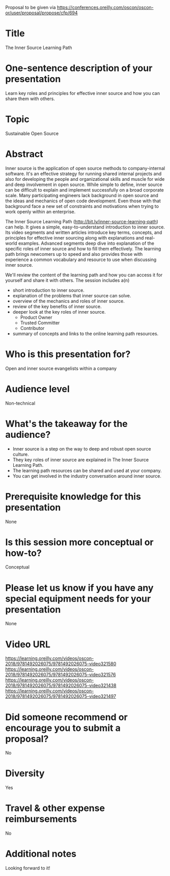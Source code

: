Proposal to be given via https://conferences.oreilly.com/oscon/oscon-or/user/proposal/propose/cfp/694

# Title

The Inner Source Learning Path

# One-sentence description of your presentation

Learn key roles and principles for effective inner source and how you can share them with others.

# Topic

Sustainable Open Source

# Abstract

Inner source is the application of open source methods to company-internal software.
It's an effective strategy for running shared internal projects and also for developing the people and organizational skills and muscle for wide and deep involvement in open source.
While simple to define, inner source can be difficult to explain and implement successfully on a broad corporate scale.
Many participating engineers lack background in open source and the ideas and mechanics of open code development.
Even those with that background face a new set of constraints and motivations when trying to work openly within an enterprise.

The Inner Source Learning Path (http://bit.ly/inner-source-learning-path) can help.
It gives a simple, easy-to-understand introduction to inner source.
Its video segments and written articles introduce key terms, concepts, and principles for effective inner sourcing along with explanations and real-world examples.
Advanced segments deep dive into explanation of the specific roles of inner source and how to fill them effectively.
The learning path brings newcomers up to speed and also provides those with experience a common vocabulary and resource to use when discussing inner source.

We'll review the content of the learning path and how you can access it for yourself and share it with others.
The session includes a(n)
* short introduction to inner source.
* explanation of the problems that inner source can solve.
* overview of the mechanics and roles of inner source.
* review of the key benefits of inner source.
* deeper look at the key roles of inner source.
  * Product Owner
  * Trusted Committer
  * Contributor
* summary of concepts and links to the online learning path resources.

# Who is this presentation for?

Open and inner source evangelists within a company 

# Audience level

Non-technical

# What's the takeaway for the audience?

* Inner source is a step on the way to deep and robust open source culture. 
* They key roles of inner source are explained in The Inner Source Learning Path.
* The learning path resources can be shared and used at your company.
* You can get involved in the industry conversation around inner source.

# Prerequisite knowledge for this presentation

None

# Is this session more conceptual or how-to?

Conceptual

# Please let us know if you have any special equipment needs for your presentation

None

# Video URL

https://learning.oreilly.com/videos/oscon-2018/9781492026075/9781492026075-video321580
https://learning.oreilly.com/videos/oscon-2018/9781492026075/9781492026075-video321576
https://learning.oreilly.com/videos/oscon-2018/9781492026075/9781492026075-video321438
https://learning.oreilly.com/videos/oscon-2018/9781492026075/9781492026075-video321497

# Did someone recommend or encourage you to submit a proposal?

No

# Diversity

Yes

# Travel & other expense reimbursements

No

# Additional notes

Looking forward to it!
